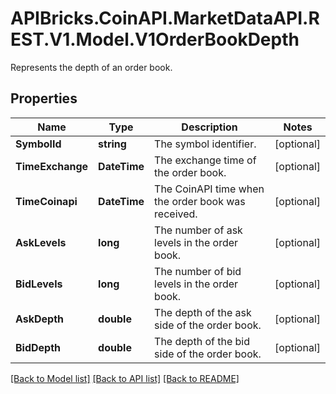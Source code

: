 # APIBricks.CoinAPI.MarketDataAPI.REST.V1.Model.V1OrderBookDepth
Represents the depth of an order book.

## Properties

Name | Type | Description | Notes
------------ | ------------- | ------------- | -------------
**SymbolId** | **string** | The symbol identifier. | [optional] 
**TimeExchange** | **DateTime** | The exchange time of the order book. | [optional] 
**TimeCoinapi** | **DateTime** | The CoinAPI time when the order book was received. | [optional] 
**AskLevels** | **long** | The number of ask levels in the order book. | [optional] 
**BidLevels** | **long** | The number of bid levels in the order book. | [optional] 
**AskDepth** | **double** | The depth of the ask side of the order book. | [optional] 
**BidDepth** | **double** | The depth of the bid side of the order book. | [optional] 

[[Back to Model list]](../../README.md#documentation-for-models) [[Back to API list]](../../README.md#documentation-for-api-endpoints) [[Back to README]](../../README.md)

